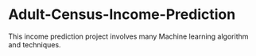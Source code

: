 # Adult-Census-Income-Prediction
This income prediction project involves many Machine learning algorithm and techniques. 
